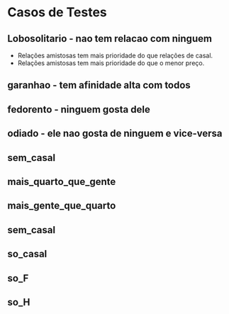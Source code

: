 # Casos de Testes

## Lobosolitario - nao tem relacao com ninguem
- Relações amistosas tem mais prioridade do que relações de casal.
- Relações amistosas tem mais prioridade do que o menor preço.

## garanhao - tem afinidade alta com todos

## fedorento - ninguem gosta dele

## odiado - ele nao gosta de ninguem e vice-versa

## sem_casal

## mais_quarto_que_gente

## mais_gente_que_quarto

## sem_casal

## so_casal

## so_F

## so_H